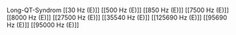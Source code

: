 Long-QT-Syndrom
[[30 Hz (E)]]
[[500 Hz (E)]]
[[850 Hz (E)]]
[[7500 Hz (E)]]
[[8000 Hz (E)]]
[[27500 Hz (E)]]
[[35540 Hz (E)]]
[[125690 Hz (E)]]
[[95690 Hz (E)]]
[[95000 Hz (E)]]